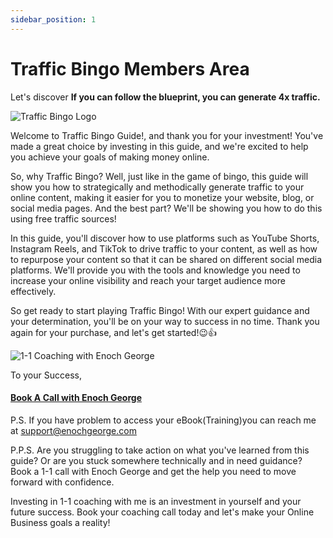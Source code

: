 ```yaml
---
sidebar_position: 1
---
```


# Traffic Bingo Members Area 

Let's discover **If you can follow the blueprint, you can generate 4x traffic.**

![Traffic Bingo Logo](https://trafficbingoassets.s3.us-east-2.amazonaws.com/trafficbingologo.png)

Welcome to Traffic Bingo Guide!, and thank you for your investment! You've made a great choice by investing in this guide, and we're excited to help you achieve your goals of making money online.

So, why Traffic Bingo? Well, just like in the game of bingo, this guide will show you how to strategically and methodically generate traffic to your online content, making it easier for you to monetize your website, blog, or social media pages. And the best part? We'll be showing you how to do this using free traffic sources!

In this guide, you'll discover how to use platforms such as YouTube Shorts, Instagram Reels, and TikTok to drive traffic to your content, as well as how to repurpose your content so that it can be shared on different social media platforms. We'll provide you with the tools and knowledge you need to increase your online visibility and reach your target audience more effectively.

So get ready to start playing Traffic Bingo! With our expert guidance and your determination, you'll be on your way to success in no time. Thank you again for your purchase, and let's get started!😉👍

![1-1 Coaching with Enoch George](https://trafficbingoassets.s3.us-east-2.amazonaws.com/enochgeorge150x150.jpeg)

To your Success, 

#### [Book A Call with Enoch George](https://buildbusiness.online/courses/youtube-secrets/)  

P.S. If you have problem to access your eBook(Training)you can reach me at support@enochgeorge.com

P.P.S. Are you struggling to take action on what you've learned from this guide? Or are you stuck somewhere technically and in need guidance? Book a 1-1 call with Enoch George and get the help you need to move forward with confidence.

Investing in 1-1 coaching with me is an investment in yourself and your future success. Book your coaching call today and let's make your Online Business goals a reality!

